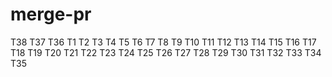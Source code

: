 # merge-pr
T38
T37
T36
T1
T2
T3
T4
T5
T6
T7
T8
T9
T10
T11
T12
T13
T14
T15
T16
T17
T18
T19
T20
T21
T22
T23
T24
T25
T26
T27
T28
T29
T30
T31
T32
T33
T34
T35
